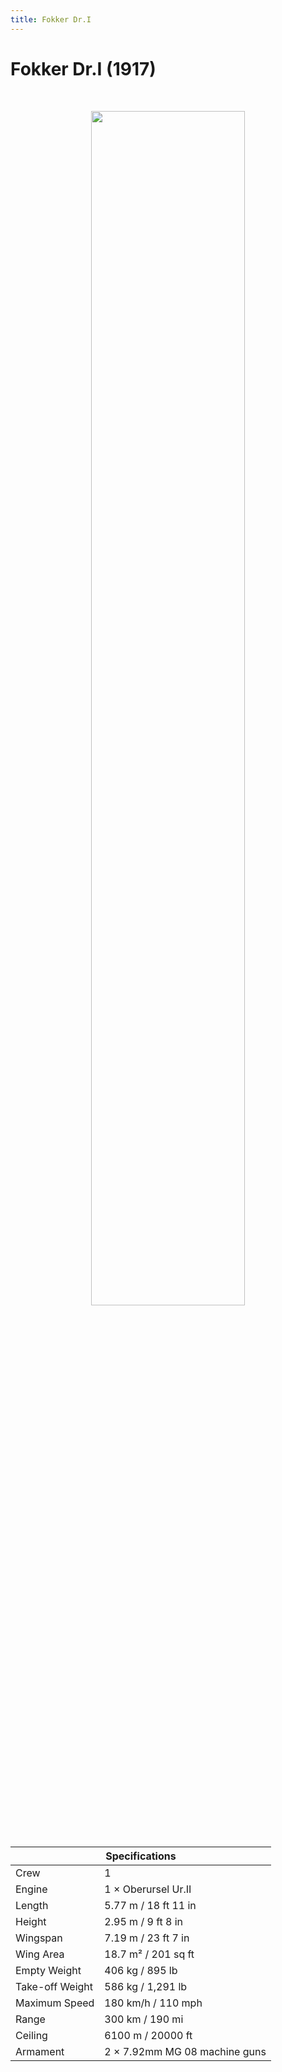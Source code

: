 ```yaml
---
title: Fokker Dr.I
---
```


<h1 class="center-header">Fokker Dr.I (1917)</h1>

<br>

<p align="center">
  <img src="../images/fokker_dri.jpg" width="70%">
</p>

<br>

<table class="table_component">
  <thead>
    <tr>
      <th colspan="2" class="header">Specifications</th>
    </tr>
  </thead>
  <tbody>
    <tr>
      <td>Crew</td>
      <td>1</td>
    </tr>
    <tr>
      <td>Engine</td>
      <td>1 × Oberursel Ur.II</td>
    </tr>
    <tr>
      <td>Length</td>
      <td>5.77 m / 18 ft 11 in</td>
    </tr>
    <tr>
      <td>Height</td>
      <td>2.95 m / 9 ft 8 in</td>
    </tr>
    <tr>
      <td>Wingspan</td>
      <td>7.19 m / 23 ft 7 in</td>
    </tr>
    <tr>
      <td>Wing Area</td>
      <td>18.7 m² / 201 sq ft</td>
    </tr>
    <tr>
      <td>Empty Weight</td>
      <td>406 kg / 895 lb</td>
    </tr>
    <tr>
      <td>Take-off Weight</td>
      <td>586 kg / 1,291 lb</td>
    </tr>
    <tr>
      <td>Maximum Speed</td>
      <td>180 km/h / 110 mph</td>
    </tr>
    <tr>
      <td>Range</td>
      <td>300 km / 190 mi</td>
    </tr>
    <tr>
      <td>Ceiling</td>
      <td>6100 m / 20000 ft</td>
    </tr>
    <tr>
      <td>Armament</td>
      <td>2 × 7.92mm MG 08 machine guns</td>
    </tr>
  </tbody>
</table>

<br>